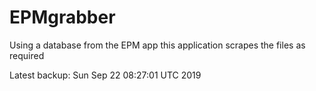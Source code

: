 # EPMgrabber
Using a database from the EPM app this application scrapes the files as required


Latest backup: Sun Sep 22 08:27:01 UTC 2019
